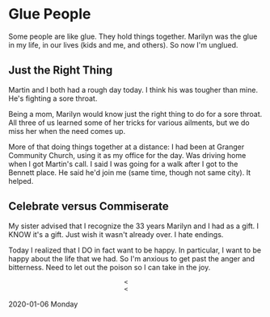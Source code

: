 # Glue People

Some people are like glue. They hold things together.
Marilyn was the glue in my life, in our lives (kids and me, and others).
So now I'm unglued.

## Just the Right Thing

Martin and I both had a rough day today.
I think his was tougher than mine. He's fighting a sore throat.

Being a mom, Marilyn would know just the right thing to do for a sore
throat. All three of us learned some of her tricks for various
ailments, but we do miss her when the need comes up.

More of that doing things together at a distance:
I had been at Granger Community Church, using it as my
office for the day. Was driving home when I got Martin's call.
I said I was going for a walk after I got to the Bennett place.
He said he'd join me (same time, though not same city). It helped.




## Celebrate versus Commiserate

My sister advised that I recognize the 33 years Marilyn and I had
as a gift. I KNOW it's a gift. Just wish it wasn't already over.
I hate endings.

Today I realized that I DO in fact want to be happy.
In particular, I want to be happy about the life that we had.
So I'm anxious to get past the anger and bitterness. Need to
let out the poison so I can take in the joy.




									<
									<













2020-01-06 Monday


